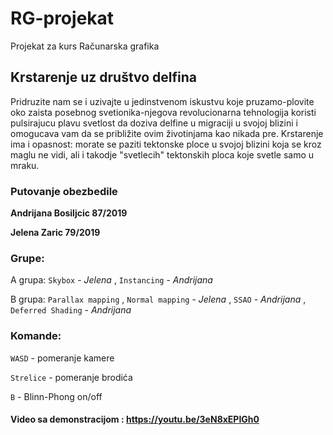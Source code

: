 # RG-projekat
Projekat za kurs Računarska grafika 

## Krstarenje uz društvo delfina

Pridruzite nam se i uzivajte u jedinstvenom iskustvu koje pruzamo-plovite oko zaista posebnog svetionika-njegova revolucionarna tehnologija koristi pulsirajucu plavu svetlost da doziva delfine u migraciji u svojoj blizini i omogucava vam da se približite ovim životinjama kao nikada pre. Krstarenje ima i opasnost: morate se paziti tektonske ploce u svojoj blizini koja se kroz maglu ne vidi, ali i takodje "svetlecih" tektonskih ploca koje svetle samo u mraku.

### Putovanje obezbedile

**Andrijana Bosiljcic 87/2019**

**Jelena Zaric 79/2019**

### Grupe:

A grupa: `Skybox` - *Jelena* , `Instancing` - *Andrijana*

B grupa: `Parallax mapping` , `Normal mapping` - *Jelena* , `SSAO` - *Andrijana* , `Deferred Shading` - *Andrijana*

### Komande:

`WASD` - pomeranje kamere

`Strelice` - pomeranje brodića

`B` - Blinn-Phong on/off


#### Video sa demonstracijom : https://youtu.be/3eN8xEPIGh0

